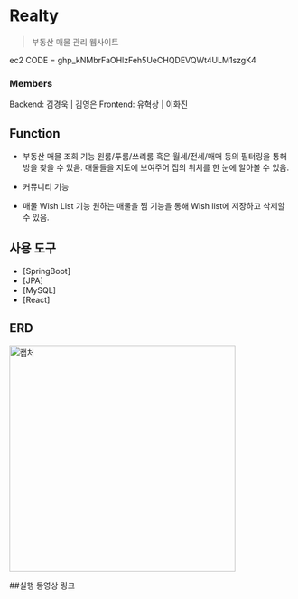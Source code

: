 # Realty
>부동산 매물 관리 웹사이트

ec2 CODE = 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

### Members
 Backend: 김경욱 | 김영은
 Frontend: 유혁상 | 이화진


## Function

* 부동산 매물 조회 기능
	원룸/투룸/쓰리룸 혹은 월세/전세/매매 등의 필터링을 통해 방을 찾을 수 있음.
	매물들을 지도에 보여주어 집의 위치를 한 눈에 알아볼 수 있음.

* 커뮤니티 기능
   
* 매물 Wish List 기능
	원하는 매물을 찜 기능을 통해 Wish list에 저장하고 삭제할 수 있음.


## 사용 도구
* [SpringBoot]
* [JPA]
* [MySQL]
* [React]

## ERD
<img height="400" alt="캡처" src="https://user-images.githubusercontent.com/56907015/153184473-3b8141a5-42ad-477f-a1b0-e39afb1be07b.png">


##실행 동영상 링크
	

